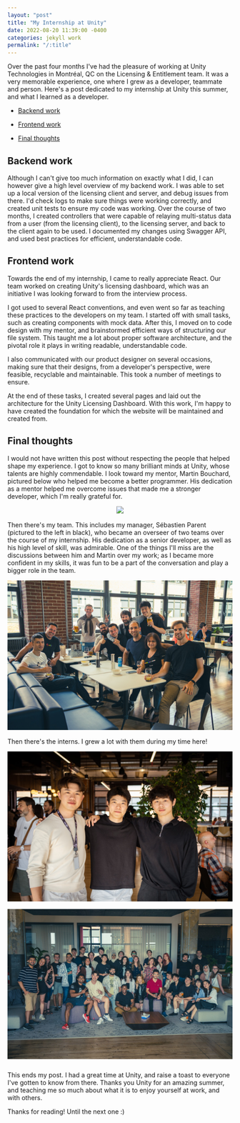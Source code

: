 ```yaml
---
layout: "post"
title: "My Internship at Unity"
date: 2022-08-20 11:39:00 -0400
categories: jekyll work
permalink: "/:title"
---
```


Over the past four months I've had the pleasure of working at Unity Technologies in Montréal, QC on the Licensing & Entitlement team. It was a very memorable experience, one where I grew as a developer, teammate and person. Here's a post dedicated to my internship at Unity this summer, and what I learned as a developer.

- [Backend work](#backend-work)

- [Frontend work](#frontend-work)

- [Final thoughts](#final-thoughts)

## Backend work

Although I can't give too much information on exactly what I did, I can however give a high level overview of my backend work. I was able to set up a local version of the licensing client and server, and debug issues from there. I'd check logs to make sure things were working correctly, and created unit tests to ensure my code was working. Over the course of two months, I created controllers that were capable of relaying multi-status data from a user (from the licensing client), to the licensing server, and back to the client again to be used. I documented my changes using Swagger API, and used best practices for efficient, understandable code.

## Frontend work

Towards the end of my internship, I came to really appreciate React. Our team worked on creating Unity's licensing dashboard, which was an initiative I was looking forward to from the interview process.

I got used to several React conventions, and even went so far as teaching these practices to the developers on my team. I started off with small tasks, such as creating components with mock data. After this, I moved on to code design with my mentor, and brainstormed efficient ways of structuring our file system. This taught me a lot about proper software architecture, and the pivotal role it plays in writing readable, understandable code.

I also communicated with our product designer on several occasions, making sure that their designs, from a developer's perspective, were feasible, recyclable and maintainable. This took a number of meetings to ensure.

At the end of these tasks, I created several pages and laid out the architecture for the Unity Licensing Dashboard. With this work, I'm happy to have created the foundation for which the website will be maintained and created from.

## Final thoughts

I would not have written this post without respecting the people that helped shape my experience. I got to know so many brilliant minds at Unity, whose talents are highly commendable. I look toward my mentor, Martin Bouchard, pictured below who helped me become a better programmer. His dedication as a mentor helped me overcome issues that made me a stronger developer, which I'm really grateful for.

<p align="center">
    <img src ="../images/unity/martin.jpg" style="max-width: 350px; height: auto;" />
</p>

Then there's my team. This includes my manager, Sébastien Parent (pictured to the left in black), who became an overseer of two teams over the course of my internship. His dedication as a senior developer, as well as his high level of skill, was admirable. One of the things I'll miss are the discussions between him and Martin over my work; as I became more confident in my skills, it was fun to be a part of the conversation and play a bigger role in the team.

<p align="center">
    <img src ="../images/unity/team.jpeg" style="height: auto;" />
</p>

Then there's the interns. I grew a lot with them during my time here!

<p align="center">
    <img src ="../images/unity/ricky-me-eric.jpeg" style="height: auto;" />
</p>

<p align="center">
    <img src ="../images/unity/interns.jpeg" style="padding-bottom: 10px; height: auto;" />
</p>

This ends my post. I had a great time at Unity, and raise a toast to everyone I've gotten to know from there. Thanks you Unity for an amazing summer, and teaching me so much about what it is to enjoy yourself at work, and with others.

Thanks for reading! Until the next one :)
